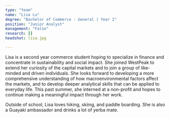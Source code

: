 ```yaml
---
type: "team"
name: "Lisa Lu"
degree: "Bachelor of Commerce - General | Year 2"
position: "Junior Analyst"
management: "False"
research: []
headshot: lisa.jpg

---
```


Lisa is a second year commerce student hoping to specialize in finance and concentrate in sustainability and social impact. She joined WestPeak to extend her curiosity of the capital markets and to join a group of like-minded and driven individuals. She looks forward to developing a more comprehensive understanding of how macroenvironmental factors affect the markets, and to develop deeper analytical skills that can be applied to everyday life. This past summer, she interned at a non-profit and hopes to continue making a meaningful impact through her work.

Outside of school, Lisa loves hiking, skiing, and paddle boarding. She is also a Guayaki ambassador and drinks a lot of yerba mate.